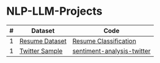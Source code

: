 # NLP-LLM-Projects

| # |    Dataset            |    Code    |
|---| --------------------- | ---------------- |
| 1 | [Resume Dataset](https://www.kaggle.com/datasets/snehaanbhawal/resume-dataset) | [Resume Classification](https://www.kaggle.com/code/faysalmiah1721758/resume-classification-with-extra-trees-classifier) |
| 1 | [Twitter Sample]() | [sentiment-analysis-twitter](https://www.kaggle.com/code/faysalmiah1721758/sentiment-analysis) |
